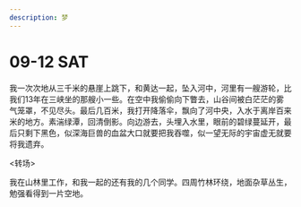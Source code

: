 ```yaml
---
description: 梦
---
```


# 09-12 SAT

我一次次地从三千米的悬崖上跳下，和黄达一起，坠入河中，河里有一艘游轮，比我们13年在三峡坐的那艘小一些。在空中我偷偷向下瞥去，山谷间被白茫茫的雾气笼罩，不见尽头。最后几百米，我打开降落伞，飘向了河中央，入水于离岸百来米的地方。素湍绿潭，回清倒影。向边游去，头埋入水里，眼前的碧绿蔓延开，最后只剩下黑色，似深海巨兽的血盆大口就要把我吞噬，似一望无际的宇宙虚无就要将我遗弃。

&lt;转场&gt;

我在山林里工作，和我一起的还有我的几个同学。四周竹林环绕，地面杂草丛生，勉强看得到一片空地。



